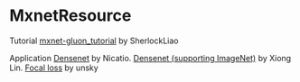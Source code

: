 # MxnetResource

Tutorial 
[mxnet-gluon_tutorial](https://github.com/SherlockLiao/mxnet-gluon_tutorial) by SherlockLiao

Application 
[Densenet](https://github.com/Nicatio/Densenet/tree/master/mxnet) by Nicatio.
[Densenet (supporting ImageNet)](https://github.com/bruinxiong/densenet.mxnet) by Xiong Lin.
[Focal loss](https://github.com/unsky/focal-loss) by unsky
